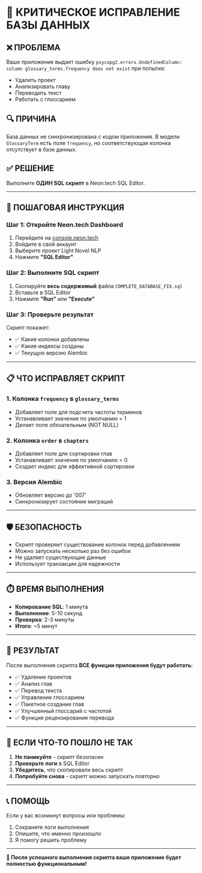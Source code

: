 # 🚨 КРИТИЧЕСКОЕ ИСПРАВЛЕНИЕ БАЗЫ ДАННЫХ

## ❌ ПРОБЛЕМА
Ваше приложение выдает ошибку `psycopg2.errors.UndefinedColumn: column glossary_terms.frequency does not exist` при попытке:
- Удалить проект
- Анализировать главу  
- Переводить текст
- Работать с глоссарием

## 🔍 ПРИЧИНА
База данных не синхронизирована с кодом приложения. В модели `GlossaryTerm` есть поле `frequency`, но соответствующая колонка отсутствует в базе данных.

## ✅ РЕШЕНИЕ
Выполните **ОДИН SQL скрипт** в Neon.tech SQL Editor.

---

## 🚀 ПОШАГОВАЯ ИНСТРУКЦИЯ

### Шаг 1: Откройте Neon.tech Dashboard
1. Перейдите на [console.neon.tech](https://console.neon.tech)
2. Войдите в свой аккаунт
3. Выберите проект Light Novel NLP
4. Нажмите **"SQL Editor"**

### Шаг 2: Выполните SQL скрипт
1. Скопируйте **весь содержимый** файла `COMPLETE_DATABASE_FIX.sql`
2. Вставьте в SQL Editor
3. Нажмите **"Run"** или **"Execute"**

### Шаг 3: Проверьте результат
Скрипт покажет:
- ✅ Какие колонки добавлены
- ✅ Какие индексы созданы  
- ✅ Текущую версию Alembic

---

## 📋 ЧТО ИСПРАВЛЯЕТ СКРИПТ

### 1. Колонка `frequency` в `glossary_terms`
- Добавляет поле для подсчета частоты терминов
- Устанавливает значение по умолчанию = 1
- Делает поле обязательным (NOT NULL)

### 2. Колонка `order` в `chapters`  
- Добавляет поле для сортировки глав
- Устанавливает значение по умолчанию = 0
- Создает индекс для эффективной сортировки

### 3. Версия Alembic
- Обновляет версию до '007'
- Синхронизирует состояние миграций

---

## 🛡️ БЕЗОПАСНОСТЬ
- Скрипт проверяет существование колонок перед добавлением
- Можно запускать несколько раз без ошибок
- Не удаляет существующие данные
- Использует транзакции для надежности

---

## ⏱️ ВРЕМЯ ВЫПОЛНЕНИЯ
- **Копирование SQL**: 1 минута
- **Выполнение**: 5-10 секунд
- **Проверка**: 2-3 минуты
- **Итого**: ~5 минут

---

## 🎯 РЕЗУЛЬТАТ
После выполнения скрипта **ВСЕ функции приложения будут работать**:
- ✅ Удаление проектов
- ✅ Анализ глав
- ✅ Перевод текста
- ✅ Управление глоссарием
- ✅ Пакетное создание глав
- ✅ Улучшенный глоссарий с частотой
- ✅ Функция рецензирования перевода

---

## 🚨 ЕСЛИ ЧТО-ТО ПОШЛО НЕ ТАК
1. **Не паникуйте** - скрипт безопасен
2. **Проверьте логи** в SQL Editor
3. **Убедитесь**, что скопировали весь скрипт
4. **Попробуйте снова** - скрипт можно запускать повторно

---

## 📞 ПОМОЩЬ
Если у вас возникнут вопросы или проблемы:
1. Сохраните логи выполнения
2. Опишите, что именно произошло
3. Я помогу решить проблему

---

**🎉 После успешного выполнения скрипта ваше приложение будет полностью функциональным!**
